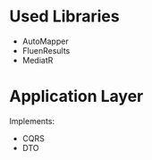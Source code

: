 ﻿# Used Libraries
- AutoMapper
- FluenResults
- MediatR

# Application Layer
Implements:
- CQRS
- DTO
